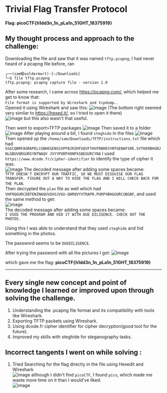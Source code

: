 # Trivial Flag Transfer Protocol
**Flag: picoCTF{h1dd3n_1n_pLa1n_51GHT_18375919}**
## My thought process and approach to the challenge:
Downloading the file and saw that it was named `tftp.pcapng`; I had never heard of a pcapng file before, ran 
```
┌──(sam㉿voldermort)-[~/Downloads]
└─$ file tftp.pcapng
tftp.pcapng: pcapng capture file - version 1.0
```
After some research, I came across https://pcapng.com/, which helped me get to know that:            
`File format is supported by Wireshark and tcpdump.`.             
Opened it using Wireshark and saw this:
![image](https://github.com/user-attachments/assets/903753a3-6b26-4b8f-a68e-37b0657c4834)
(The bottom right seemed very similar to https://hexed.it/, so I tried to open it there)        
![image](https://github.com/user-attachments/assets/040a2ccc-968d-47cc-bb43-1eaf9e7133a0)
but this also wasn't that useful.     

Then went to export>TFTP packages
![image](https://github.com/user-attachments/assets/942c99b9-a542-463a-a3e7-6f950273e38f)
Then saved it to a folder      
![image](https://github.com/user-attachments/assets/ebb6454d-d9f9-4168-bfc4-9537afe3fc12)
After playing around a bit, I found `steghide` in the files
![image](https://github.com/user-attachments/assets/a59e0ba7-a38d-4001-8447-0fcccc454a17)
Then opened up the `/home/sam/Downloads/TFTP/instructions.txt` file which had    `GSGCQBRFAGRAPELCGBHEGENSSVPFBJRZHFGQVFTHVFRBHESYNTGENAFSRE.SVTHERBHGNJNLGBUVQRGURSYNTNAQV JVYYPURPXONPXSBEGURCYNA`
I used `https://www.dcode.fr/cipher-identifier` to identify the type of cipher it was.           
![image](https://github.com/user-attachments/assets/eed52045-3314-45cb-8de1-4f61ca16c7c1)
The decoded message after adding some spaces became:           
`TFTP DOESN'T ENCRYPT OUR TRAFFIC, SO WE MUST DISGUISE OUR FLAG TRANSFER. FIGURE OUT A WAY TO HIDE THE FLAG AND I WILL CHECK BACK FOR THE PLAN`.            
Then decrypted the `plan` file as well which had `VHFRQGURCEBTENZNAQUVQVGJVGU-QHRQVYVTRAPR.PURPXBHGGURCUBGBF`, and used the same method to get:      
![image](https://github.com/user-attachments/assets/23912202-f04d-4e5f-a471-ffacc9f73e78)      
The decoded message after adding some spaces became:       
`I USED THE PROGRAM AND HID IT WITH DUE DILIGENCE. CHECK OUT THE PHOTOS.`     

Using this I was able to understand that they used `steghide` and hid something in the photos.

The password seems to be `DUEDILIGENCE`.

After trying the password with all the pictures I got:
![image](https://github.com/user-attachments/assets/c94ebe7f-ab3c-4896-8927-2eb24386ad35)

which gave me the flag: **picoCTF{h1dd3n_1n_pLa1n_51GHT_18375919}**

---

## Every single new concept and point of knowledge I learned or improved upon through solving the challenge.
1. Understanding the .pcapng file format and its compatibility with tools like Wireshark.
2. Exporting TFTP packets using Wireshark.
3. Using dcode.fr cipher identifier for cipher decryption(good tool for the future).
4. Improved my skills with steghide for steganography tasks.
##  Incorrect tangents I went on while solving :
1. Tried Searching for the flag directly in the file using Hexedit and Wireshark              
   ![image](https://github.com/user-attachments/assets/2db7160a-84dc-4966-b8fe-8abb3ac5e635)
   although I didn't find `picoCTF`, I found `pico`, which made me waste more time on it than I would've liked.                  
   ![image](https://github.com/user-attachments/assets/066b7c21-f2f5-42cf-b6af-e541a3252eef)


               

